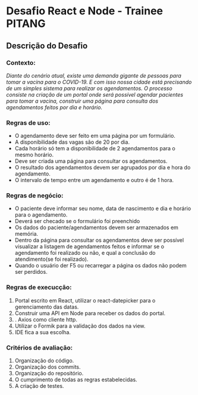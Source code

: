 # Desafio React e Node - Trainee PITANG

<h2>Descrição do Desafio</h2>

<h3>Contexto:</h3>

<i>Diante do cenário atual, existe uma demanda gigante de pessoas para tomar a vacina para
o COVID-19. E com isso nossa cidade está precisando de um simples sistema para realizar
os agendamentos.
O processo consiste na criação de um portal onde será possível agendar pacientes para
tomar a vacina, construir uma página para consulta dos agendamentos feitos por dia e
horário.</i>

<h3>Regras de uso:</h3>

<ul> 
 <li>O agendamento deve ser feito em uma página por um formulário.</li>
 <li>A disponibilidade das vagas são de 20 por dia.</li>
 <li>Cada horário só tem a disponibilidade de 2 agendamentos para o mesmo horário.</li>
 <li>Deve ser criada uma página para consultar os agendamentos.</li>
 <li>O resultado dos agendamentos devem ser agrupados por dia e hora do agendamento.</li>
 <li>O intervalo de tempo entre um agendamento e outro é de 1 hora.</li>
</ul>

<h3>Regras de negócio:</h3>

<ul> 
 <li>O paciente deve informar seu nome, data de nascimento e dia e horário para o agendamento.</li>
 <li>Deverá ser checado se o formulário foi preenchido</li>
 <li>Os dados do paciente/agendamentos devem ser armazenados em memória.</li>
 <li>Dentro da página para consultar os agendamentos deve ser possível visualizar a listagem de agendamentos feitos e informar se o agendamento foi realizado ou não, e qual a conclusão do atendimento(se foi realizado).</li>
 <li>Quando o usuário der F5 ou recarregar a página os dados não podem ser perdidos.</li>
</ul>

<h3>Regras de execucção:</h3>

<ol> 
 <li>Portal escrito em React, utilizar o react-datepicker para o gerenciamento das datas.</li>
 <li> Construir uma API em Node para receber os dados do portal.</li>
 <li>. Axios como cliente http.</li>
 <li>Utilizar o Formik para a validação dos dados na view.</li>
 <li>IDE fica a sua escolha.</li>
</ol>
  
<h3>Critérios de avaliação:</h3>

<ol> 
 <li>Organização do código.</li>
 <li>Organização dos commits.</li>
 <li>Organização do repositório.</li>
 <li>O cumprimento de todas as regras estabelecidas.</li>
 <li>A criação de testes.</li>
</ol>
